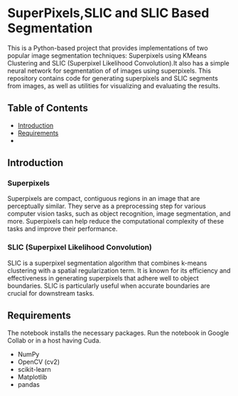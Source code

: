 # SuperPixels,SLIC and SLIC Based Segmentation 

This is a Python-based project that provides implementations of two popular image segmentation techniques: Superpixels using KMeans Clustering and SLIC (Superpixel Likelihood Convolution).It also has a simple neural network for segmentation of 
of images using superpixels.
This repository contains code for generating superpixels and SLIC segments from images, 
as well as utilities for visualizing and evaluating the results.

## Table of Contents
- [Introduction](#introduction)
- [Requirements](#requirements)
- 
## Introduction
### Superpixels
Superpixels are compact, contiguous regions in an image that are perceptually similar. 
They serve as a preprocessing step for various computer vision tasks, such as object recognition, image segmentation, and more. 
Superpixels can help reduce the computational complexity of these tasks and improve their performance.

### SLIC (Superpixel Likelihood Convolution)
SLIC is a superpixel segmentation algorithm that combines k-means clustering with a spatial regularization term. 
It is known for its efficiency and effectiveness in generating superpixels that adhere well to object boundaries. 
SLIC is particularly useful when accurate boundaries are crucial for downstream tasks.

## Requirements

The notebook installs the necessary packages.
Run the notebook in  Google Collab or in a host having Cuda.
- NumPy
- OpenCV (cv2)
- scikit-learn
- Matplotlib
- pandas 
  
